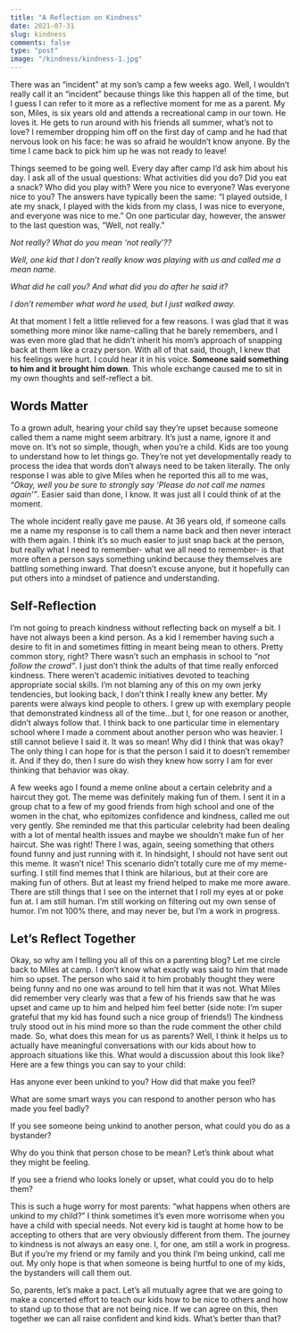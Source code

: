 ```yaml
---
title: "A Reflection on Kindness"
date: 2021-07-31
slug: kindness
comments: false
type: "post"
image: "/kindness/kindness-1.jpg"
---
```


There was an “incident” at my son’s camp a few weeks ago.  Well, I wouldn’t really call it an “incident” because things like this happen all of the time, but I guess I can refer to it more as a reflective moment for me as a parent.  My son, Miles, is six years old and attends a recreational camp in our town.  He loves it.  He gets to run around with his friends all summer, what’s not to love?  I remember dropping him off on the first day of camp and he had that nervous look on his face: he was so afraid he wouldn’t know anyone.  By the time I came back to pick him up he was not ready to leave!

Things seemed to be going well.  Every day after camp I’d ask him about his day.  I ask all of the usual questions: What activities did you do?  Did you eat a snack?  Who did you play with?  Were you nice to everyone?  Was everyone nice to you?  The answers have typically been the same: “I played outside, I ate my snack, I played with the kids from my class, I was nice to everyone, and everyone was nice to me.”  On one particular day, however, the answer to the last question was, “Well, not really.”

_Not really?  What do you mean ‘not really’??_

_Well, one kid that I don’t really know was playing with us and called me a mean name._

_What did he call you?  And what did you do after he said it?_

_I don’t remember what word he used, but I just walked away._

At that moment I felt a little relieved for a few reasons.  I was glad that it was something more minor like name-calling that he barely remembers, and I was even more glad that he didn’t inherit his mom’s approach of snapping back at them like a crazy person.  With all of that said, though, I knew that his feelings were hurt.  I could hear it in his voice. **Someone said something to him and it brought him down**.  This whole exchange caused me to sit in my own thoughts and self-reflect a bit.

## Words Matter

To a grown adult, hearing your child say they’re upset because someone called them a name might seem arbitrary.  It’s just a name, ignore it and move on.  It’s not so simple, though, when you’re a child.  Kids are too young to understand how to let things go. They’re not yet developmentally ready to process the idea that words don’t always need to be taken literally.  The only response I was able to give Miles when he reported this all to me was, _“Okay, well you be sure to strongly say ‘Please do not call me names again’”_.  Easier said than done, I know.  It was just all I could think of at the moment.

The whole incident really gave me pause.  At 36 years old, if someone calls me a name my response is to call them a name back and then never interact with them again.  I think it’s so much easier to just snap back at the person, but really what I need to remember- what we all need to remember- is that more often a person says something unkind because they themselves are battling something inward.  That doesn’t excuse anyone, but it hopefully can put others into a mindset of patience and understanding.  

## Self-Reflection

I’m not going to preach kindness without reflecting back on myself a bit.  I have not always been a kind person.  As a kid I remember having such a desire to fit in and sometimes fitting in meant being mean to others.  Pretty common story, right?  There wasn’t such an emphasis in school to _“not follow the crowd”_.  I just don’t think the adults of that time really enforced kindness.  There weren’t academic initiatives devoted to teaching appropriate social skills.  I’m not blaming any of this on my own jerky tendencies, but looking back, I don’t think I really knew any better.  My parents were always kind people to others.  I grew up with exemplary people that demonstrated kindness all of the time...but I, for one reason or another, didn’t  always follow that.  I think back to one particular time in elementary school where I made a comment about another person who was heavier.  I still cannot believe I said it.  It was so mean! Why did I think that was okay?  The only thing I can hope for is that the person I said it to doesn’t remember it.  And if they do, then I sure do wish they knew how sorry I am for ever thinking that behavior was okay.  

A few weeks ago I found a meme online about a certain celebrity and a haircut they got.  The meme was definitely making fun of them.  I sent it in a group chat to a few of my good friends from high school and one of the women in the chat, who epitomizes confidence and kindness, called me out very gently.  She reminded me that this particular celebrity had been dealing with a lot of mental health issues and maybe we shouldn’t make fun of her haircut.  She was right!  There I was, again, seeing something that others found funny and just running with it.  In hindsight, I should not have sent out this meme.  It wasn’t nice!  This scenario didn’t totally cure me of my meme-surfing.  I still find memes that I think are hilarious, but at their core are making fun of others. But at least my friend helped to make me more aware. There are still things that I see on the internet that I roll my eyes at or poke fun at.  I am still human. I’m still working on filtering out my own sense of humor.  I’m not 100% there, and may never be,  but I’m a work in progress.

## Let’s Reflect Together

Okay, so why am I telling you all of this on a parenting blog?  Let me circle back to Miles at camp.  I don’t know what exactly was said to him that made him so upset.  The person who said it to him probably thought they were being funny and no one was around to tell him that it was not. What Miles did remember very clearly was that a few of his friends saw that he was upset and came up to him and helped him feel better (side note: I’m super grateful that my kid has found such a nice group of friends!) The kindness truly stood out in his mind more so than the rude comment the other child made. So, what does this mean for us as parents?  Well, I think it helps us to actually have meaningful conversations with our kids about how to approach situations like this.  What would a discussion about this look like?  Here are a few things you can say to your child:

Has anyone ever been unkind to you?  How did that make you feel?

What are some smart ways you can respond to another person who has made you feel badly?

If you see someone being unkind to another person, what could you do as a bystander?

Why do you think that person chose to be mean?  Let’s think about what they might be feeling.

If you see a friend who looks lonely or upset, what could you do to help them?

This is such a huge worry for most parents: “what happens when others are unkind to my child?”  I think sometimes it’s even more worrisome when you have a child with special needs.  Not every kid is taught at home how to be accepting to others that are very obviously different from them. The journey to kindness is not always an easy one.  I, for one, am still a work in progress.  But if you’re my friend or my family and you think I’m being unkind, call me out.  My only hope is that when someone is being hurtful to one of my kids, the bystanders will call them out.  

So, parents, let’s make a pact.  Let’s all mutually agree that we are going to make a concerted effort to teach our kids how to be nice to others and how to stand up to those that are not being nice.  If we can agree on this, then together we can all raise confident and kind kids.  What’s better than that?
